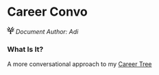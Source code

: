 # Career Convo
![Career Tree](https://github.com/O-79/CareerConvo-py/blob/master/resources/icon_base_black_v1.1.png?raw=true)<em> Document Author: Adi</em>

<h3>What Is It?</h3>

A more conversational approach to my [Career Tree](https://github.com/O-79/CareerTree-py)
